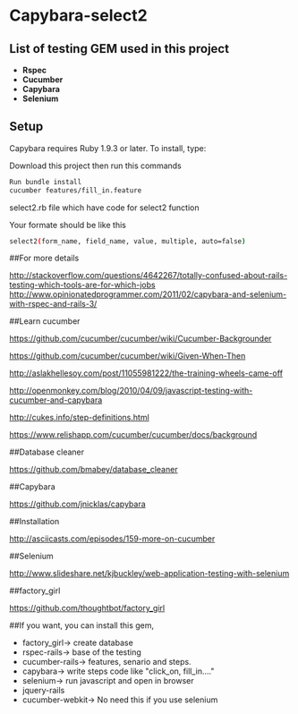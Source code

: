 # Capybara-select2

## List of testing GEM used in this project

- **Rspec**
- **Cucumber**
- **Capybara**
- **Selenium**

## Setup

Capybara requires Ruby 1.9.3 or later. To install, type:

Download this project then run this commands

```bash
Run bundle install
cucumber features/fill_in.feature
```

select2.rb file which have code for select2 function

Your formate should be like this

```bash
select2(form_name, field_name, value, multiple, auto=false) 
```

##For more details

http://stackoverflow.com/questions/4642267/totally-confused-about-rails-testing-which-tools-are-for-which-jobs
http://www.opinionatedprogrammer.com/2011/02/capybara-and-selenium-with-rspec-and-rails-3/

##Learn cucumber

https://github.com/cucumber/cucumber/wiki/Cucumber-Backgrounder

https://github.com/cucumber/cucumber/wiki/Given-When-Then

http://aslakhellesoy.com/post/11055981222/the-training-wheels-came-off

http://openmonkey.com/blog/2010/04/09/javascript-testing-with-cucumber-and-capybara

http://cukes.info/step-definitions.html

https://www.relishapp.com/cucumber/cucumber/docs/background

##Database cleaner

https://github.com/bmabey/database_cleaner

##Capybara

https://github.com/jnicklas/capybara

##Installation

http://asciicasts.com/episodes/159-more-on-cucumber

##Selenium

http://www.slideshare.net/kjbuckley/web-application-testing-with-selenium

##factory_girl

https://github.com/thoughtbot/factory_girl

##If you want, you can install this gem,

- factory_girl-> create database
- rspec-rails-> base of the testing
- cucumber-rails-> features, senario and steps.
- capybara-> write steps code like "click_on, fill_in...."
- selenium-> run javascript and open in browser
- jquery-rails
- cucumber-webkit-> No need this if you use selenium

